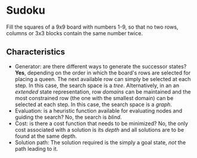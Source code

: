 # Sudoku

Fill the squares of a 9x9 board with numbers 1-9, so that no two rows, columns
or 3x3 blocks contain the same number twice.

## Characteristics

- Generator: are there different ways to generate the successor states? **Yes**,
  depending on the order in which the board's rows are selected for placing a
  queen. The next available row can simply be selected at each step. In this
  case, the search space is a _tree_.
  Alternatively, in an an _extended_ state representation, row _domains_ can be
  maintained and the most constrained row (the one with the smallest domain) can
  be selected at each step. In this case, the search space is a _graph_.
- Evaluation: is a heuristic function available for evaluating nodes and
  guiding the search? No, the search is _blind_.
- Cost: is there a cost function that needs to be minimized? No, the only cost
  associated with a solution is its _depth_ and all solutions are to be found
  at the same depth.
- Solution path: The solution required is the simply a goal state, _not_ the
  path leading to it.
